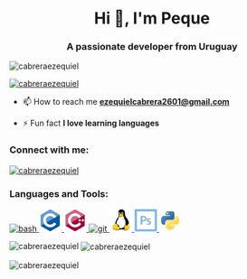 <h1 align="center">Hi 👋, I'm Peque</h1>
<h3 align="center">A passionate developer from Uruguay</h3>

<p align="left"> <img src="https://komarev.com/ghpvc/?username=cabreraezequiel&label=Profile%20views&color=0e75b6&style=flat" alt="cabreraezequiel" /> </p>

<p align="left"> <a href="https://github.com/ryo-ma/github-profile-trophy"><img src="https://github-profile-trophy.vercel.app/?username=cabreraezequiel" alt="cabreraezequiel" /></a> </p>

- 📫 How to reach me **ezequielcabrera2601@gmail.com**

- ⚡ Fun fact **I love learning languages**

<h3 align="left">Connect with me:</h3>
<p align="left">
<a href="https://linkedin.com/in/cabreraezequiel" target="blank"><img align="center" src="https://raw.githubusercontent.com/rahuldkjain/github-profile-readme-generator/master/src/images/icons/Social/linked-in-alt.svg" alt="cabreraezequiel" height="30" width="40" /></a>
</p>

<h3 align="left">Languages and Tools:</h3>
<p align="left"> <a href="https://www.gnu.org/software/bash/" target="_blank" rel="noreferrer"> <img src="https://www.vectorlogo.zone/logos/gnu_bash/gnu_bash-icon.svg" alt="bash" width="40" height="40"/> </a> <a href="https://www.cprogramming.com/" target="_blank" rel="noreferrer"> <img src="https://raw.githubusercontent.com/devicons/devicon/master/icons/c/c-original.svg" alt="c" width="40" height="40"/> </a> <a href="https://www.w3schools.com/cpp/" target="_blank" rel="noreferrer"> <img src="https://raw.githubusercontent.com/devicons/devicon/master/icons/cplusplus/cplusplus-original.svg" alt="cplusplus" width="40" height="40"/> </a> <a href="https://git-scm.com/" target="_blank" rel="noreferrer"> <img src="https://www.vectorlogo.zone/logos/git-scm/git-scm-icon.svg" alt="git" width="40" height="40"/> </a> <a href="https://www.linux.org/" target="_blank" rel="noreferrer"> <img src="https://raw.githubusercontent.com/devicons/devicon/master/icons/linux/linux-original.svg" alt="linux" width="40" height="40"/> </a> <a href="https://www.photoshop.com/en" target="_blank" rel="noreferrer"> <img src="https://raw.githubusercontent.com/devicons/devicon/master/icons/photoshop/photoshop-line.svg" alt="photoshop" width="40" height="40"/> </a> <a href="https://www.python.org" target="_blank" rel="noreferrer"> <img src="https://raw.githubusercontent.com/devicons/devicon/master/icons/python/python-original.svg" alt="python" width="40" height="40"/> </a> </p>

<p><img align="left" src="https://github-readme-stats.vercel.app/api/top-langs?username=cabreraezequiel&show_icons=true&locale=en&layout=compact" alt="cabreraezequiel" /></p>

<p>&nbsp;<img align="center" src="https://github-readme-stats.vercel.app/api?username=cabreraezequiel&show_icons=true&locale=en" alt="cabreraezequiel" /></p>

<p><img align="center" src="https://github-readme-streak-stats.herokuapp.com/?user=cabreraezequiel&" alt="cabreraezequiel" /></p>
